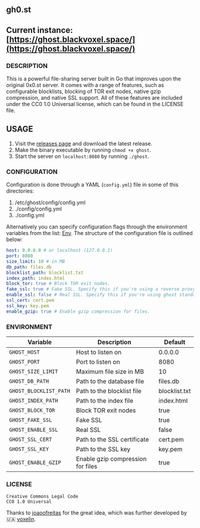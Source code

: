 ## gh0.st

## Current instance: [https://ghost.blackvoxel.space/](https://ghost.blackvoxel.space/)

### DESCRIPTION

This is a powerful file-sharing server built in Go that improves upon the original 0x0.st server. It comes with a range of features, such as configurable blocklists, blocking of TOR exit nodes, native gzip compression, and native SSL support. All of these features are included under the CC0 1.0 Universal license, which can be found in the LICENSE file.

## USAGE

1. Visit the [releases page](https://github.com/voxelin/gh0.st/releases/latest) and download the latest release.
2. Make the binary executable by running `chmod +x ghost`.
3. Start the server on `localhost:8080` by running `./ghost`.

### CONFIGURATION

Configuration is done through a YAML (`config.yml`) file in some of this directories:

1. /etc/ghost/config/config.yml
2. ./config/config.yml
3. ./config.yml

Alternatively you can specify configuration flags through the environment variables from the list: [Env](#Environment). The structure of the configuration file is outlined below:

```yaml
host: 0.0.0.0 # or localhost (127.0.0.1)
port: 8080
size_limit: 10 # in MB
db_path: files.db
blocklist_path: blocklist.txt
index_path: index.html
block_tor: true # Block TOR exit nodes.
fake_ssl: true # Fake SSL. Specify this if you're using a reverse proxy with SSL. No need to specify ssl_cert and ssl_key.
enable_ssl: false # Real SSL. Specify this if you're using ghost standalone with SSL. Specify ssl_cert and ssl_key.
ssl_cert: cert.pem
ssl_key: key.pem
enable_gzip: true # Enable gzip compression for files.
```

### ENVIRONMENT

| Variable               | Description                       | Default       |
| ---------------------- | --------------------------------- | ------------- |
| `GHOST_HOST`           | Host to listen on                 | 0.0.0.0       |
| `GHOST_PORT`           | Port to listen on                 | 8080          |
| `GHOST_SIZE_LIMIT`     | Maximum file size in MB           | 10            |
| `GHOST_DB_PATH`        | Path to the database file         | files.db      |
| `GHOST_BLOCKLIST_PATH` | Path to the blocklist file        | blocklist.txt |
| `GHOST_INDEX_PATH`     | Path to the index file            | index.html    |
| `GHOST_BLOCK_TOR`      | Block TOR exit nodes              | true          |
| `GHOST_FAKE_SSL`       | Fake SSL                          | true          |
| `GHOST_ENABLE_SSL`     | Real SSL                          | false         |
| `GHOST_SSL_CERT`       | Path to the SSL certificate       | cert.pem      |
| `GHOST_SSL_KEY`        | Path to the SSL key               | key.pem       |
| `GHOST_ENABLE_GZIP`    | Enable gzip compression for files | true          |

### LICENSE

```
Creative Commons Legal Code
CC0 1.0 Universal
```

Thanks to [joaoofreitas](https://github.com/joaoofreitas) for the great idea, which was further developed by 🇺🇦 [voxelin](https://github.com/voxelin).
